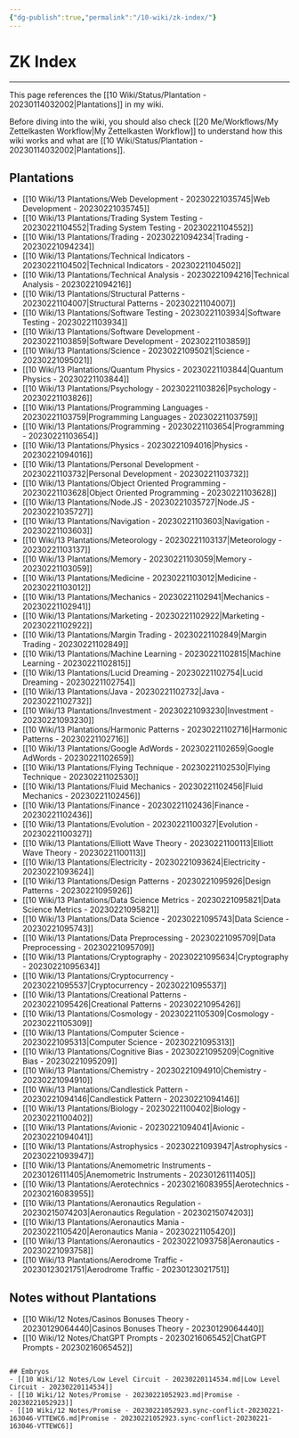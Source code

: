 ```yaml
---
{"dg-publish":true,"permalink":"/10-wiki/zk-index/"}
---
```


# ZK Index
---
This page references the [[10 Wiki/Status/Plantation - 20230114032002\|Plantations]] in my wiki.

Before diving into the wiki, you should also check [[20 Me/Workflows/My Zettelkasten Workflow\|My Zettelkasten Workflow]] to understand how this wiki works and what are [[10 Wiki/Status/Plantation - 20230114032002\|Plantations]].

## Plantations
- [[10 Wiki/13 Plantations/Web Development - 20230221035745\|Web Development - 20230221035745]]
- [[10 Wiki/13 Plantations/Trading System Testing - 20230221104552\|Trading System Testing - 20230221104552]]
- [[10 Wiki/13 Plantations/Trading - 20230221094234\|Trading - 20230221094234]]
- [[10 Wiki/13 Plantations/Technical Indicators - 20230221104502\|Technical Indicators - 20230221104502]]
- [[10 Wiki/13 Plantations/Technical Analysis - 20230221094216\|Technical Analysis - 20230221094216]]
- [[10 Wiki/13 Plantations/Structural Patterns - 20230221104007\|Structural Patterns - 20230221104007]]
- [[10 Wiki/13 Plantations/Software Testing - 20230221103934\|Software Testing - 20230221103934]]
- [[10 Wiki/13 Plantations/Software Development - 20230221103859\|Software Development - 20230221103859]]
- [[10 Wiki/13 Plantations/Science - 20230221095021\|Science - 20230221095021]]
- [[10 Wiki/13 Plantations/Quantum Physics - 20230221103844\|Quantum Physics - 20230221103844]]
- [[10 Wiki/13 Plantations/Psychology - 20230221103826\|Psychology - 20230221103826]]
- [[10 Wiki/13 Plantations/Programming Languages - 20230221103759\|Programming Languages - 20230221103759]]
- [[10 Wiki/13 Plantations/Programming - 20230221103654\|Programming - 20230221103654]]
- [[10 Wiki/13 Plantations/Physics - 20230221094016\|Physics - 20230221094016]]
- [[10 Wiki/13 Plantations/Personal Development - 20230221103732\|Personal Development - 20230221103732]]
- [[10 Wiki/13 Plantations/Object Oriented Programming - 20230221103628\|Object Oriented Programming - 20230221103628]]
- [[10 Wiki/13 Plantations/Node.JS - 20230221035727\|Node.JS - 20230221035727]]
- [[10 Wiki/13 Plantations/Navigation - 20230221103603\|Navigation - 20230221103603]]
- [[10 Wiki/13 Plantations/Meteorology - 20230221103137\|Meteorology - 20230221103137]]
- [[10 Wiki/13 Plantations/Memory - 20230221103059\|Memory - 20230221103059]]
- [[10 Wiki/13 Plantations/Medicine - 20230221103012\|Medicine - 20230221103012]]
- [[10 Wiki/13 Plantations/Mechanics - 20230221102941\|Mechanics - 20230221102941]]
- [[10 Wiki/13 Plantations/Marketing - 20230221102922\|Marketing - 20230221102922]]
- [[10 Wiki/13 Plantations/Margin Trading - 20230221102849\|Margin Trading - 20230221102849]]
- [[10 Wiki/13 Plantations/Machine Learning - 20230221102815\|Machine Learning - 20230221102815]]
- [[10 Wiki/13 Plantations/Lucid Dreaming - 20230221102754\|Lucid Dreaming - 20230221102754]]
- [[10 Wiki/13 Plantations/Java - 20230221102732\|Java - 20230221102732]]
- [[10 Wiki/13 Plantations/Investment - 20230221093230\|Investment - 20230221093230]]
- [[10 Wiki/13 Plantations/Harmonic Patterns - 20230221102716\|Harmonic Patterns - 20230221102716]]
- [[10 Wiki/13 Plantations/Google AdWords - 20230221102659\|Google AdWords - 20230221102659]]
- [[10 Wiki/13 Plantations/Flying Technique - 20230221102530\|Flying Technique - 20230221102530]]
- [[10 Wiki/13 Plantations/Fluid Mechanics - 20230221102456\|Fluid Mechanics - 20230221102456]]
- [[10 Wiki/13 Plantations/Finance - 20230221102436\|Finance - 20230221102436]]
- [[10 Wiki/13 Plantations/Evolution - 20230221100327\|Evolution - 20230221100327]]
- [[10 Wiki/13 Plantations/Elliott Wave Theory - 20230221100113\|Elliott Wave Theory - 20230221100113]]
- [[10 Wiki/13 Plantations/Electricity - 20230221093624\|Electricity - 20230221093624]]
- [[10 Wiki/13 Plantations/Design Patterns - 20230221095926\|Design Patterns - 20230221095926]]
- [[10 Wiki/13 Plantations/Data Science Metrics - 20230221095821\|Data Science Metrics - 20230221095821]]
- [[10 Wiki/13 Plantations/Data Science - 20230221095743\|Data Science - 20230221095743]]
- [[10 Wiki/13 Plantations/Data Preprocessing - 20230221095709\|Data Preprocessing - 20230221095709]]
- [[10 Wiki/13 Plantations/Cryptography - 20230221095634\|Cryptography - 20230221095634]]
- [[10 Wiki/13 Plantations/Cryptocurrency - 20230221095537\|Cryptocurrency - 20230221095537]]
- [[10 Wiki/13 Plantations/Creational Patterns - 20230221095426\|Creational Patterns - 20230221095426]]
- [[10 Wiki/13 Plantations/Cosmology - 20230221105309\|Cosmology - 20230221105309]]
- [[10 Wiki/13 Plantations/Computer Science - 20230221095313\|Computer Science - 20230221095313]]
- [[10 Wiki/13 Plantations/Cognitive Bias - 20230221095209\|Cognitive Bias - 20230221095209]]
- [[10 Wiki/13 Plantations/Chemistry - 20230221094910\|Chemistry - 20230221094910]]
- [[10 Wiki/13 Plantations/Candlestick Pattern - 20230221094146\|Candlestick Pattern - 20230221094146]]
- [[10 Wiki/13 Plantations/Biology - 20230221100402\|Biology - 20230221100402]]
- [[10 Wiki/13 Plantations/Avionic - 20230221094041\|Avionic - 20230221094041]]
- [[10 Wiki/13 Plantations/Astrophysics - 20230221093947\|Astrophysics - 20230221093947]]
- [[10 Wiki/13 Plantations/Anemometric Instruments - 20230126111405\|Anemometric Instruments - 20230126111405]]
- [[10 Wiki/13 Plantations/Aerotechnics - 20230216083955\|Aerotechnics - 20230216083955]]
- [[10 Wiki/13 Plantations/Aeronautics Regulation - 20230215074203\|Aeronautics Regulation - 20230215074203]]
- [[10 Wiki/13 Plantations/Aeronautics Mania - 20230221105420\|Aeronautics Mania - 20230221105420]]
- [[10 Wiki/13 Plantations/Aeronautics - 20230221093758\|Aeronautics - 20230221093758]]
- [[10 Wiki/13 Plantations/Aerodrome Traffic - 20230123021751\|Aerodrome Traffic - 20230123021751]]


## Notes without Plantations
- [[10 Wiki/12 Notes/Casinos Bonuses Theory - 20230129064440\|Casinos Bonuses Theory - 20230129064440]]
- [[10 Wiki/12 Notes/ChatGPT Prompts - 20230216065452\|ChatGPT Prompts - 20230216065452]]
```

## Embryos
- [[10 Wiki/12 Notes/Low Level Circuit - 20230220114534.md|Low Level Circuit - 20230220114534]]
- [[10 Wiki/12 Notes/Promise - 20230221052923.md|Promise - 20230221052923]]
- [[10 Wiki/12 Notes/Promise - 20230221052923.sync-conflict-20230221-163046-VTTEWC6.md|Promise - 20230221052923.sync-conflict-20230221-163046-VTTEWC6]]
```